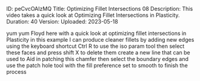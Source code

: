 ID: peCvcOAIzMQ
Title: Optimizing Fillet Intersections 08
Description: This video takes a quick look at Optimizing Fillet Intersections in Plasticity.
Duration: 40
Version: 
Uploaded: 2023-05-18

yum yum Floyd here with a quick look at
optimizing fillet intersections in Plasticity
in this example I can produce
cleaner fillets by adding new edges
using the keyboard shortcut Ctrl R to
use the iso param tool
then select these faces and press shift
X to delete them create a new line that
can be used to Aid in patching this
chamfer
then select the boundary edges and use
the patch hole tool
with the fill preference set to smooth
to finish the process
